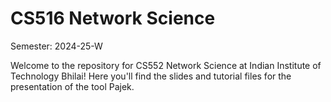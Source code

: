 # CS516 Network Science
Semester: 2024-25-W

Welcome to the repository for CS552 Network Science at Indian Institute of Technology Bhilai! Here you'll find the slides and tutorial files for the presentation of the tool Pajek.

